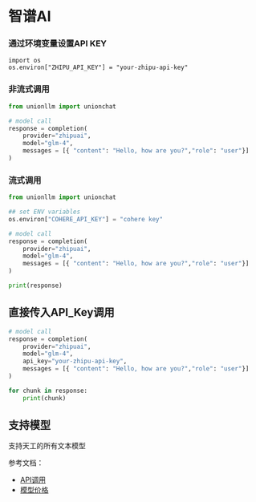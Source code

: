 # 智谱AI

### 通过环境变量设置API KEY

```
import os 
os.environ["ZHIPU_API_KEY"] = "your-zhipu-api-key"
```

### 非流式调用

```python
from unionllm import unionchat

# model call
response = completion(
    provider="zhipuai",
    model="glm-4", 
    messages = [{ "content": "Hello, how are you?","role": "user"}]
)
```

### 流式调用

```python
from unionllm import unionchat

## set ENV variables
os.environ["COHERE_API_KEY"] = "cohere key"

# model call
response = completion(
    provider="zhipuai",
    model="glm-4", 
    messages = [{ "content": "Hello, how are you?","role": "user"}]
)

print(response)
```

## 直接传入API_Key调用

```python
# model call
response = completion(
    provider="zhipuai",
    model="glm-4", 
    api_key="your-zhipu-api-key",
    messages = [{ "content": "Hello, how are you?","role": "user"}]
)

for chunk in response:
    print(chunk)
```


## 支持模型
支持天工的所有文本模型

参考文档：
- [API调用](https://open.bigmodel.cn/dev/api)
- [模型价格](https://open.bigmodel.cn/pricing)
```